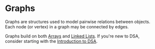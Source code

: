 # Graphs

Graphs are structures used to model pairwise relations between objects. Each node (or vertex) in a graph may be connected by edges.

Graphs build on both [Arrays](arrays.md) and [Linked Lists](linked_lists.md). If you're new to DSA, consider starting with the [Introduction to DSA](introduction.md).
